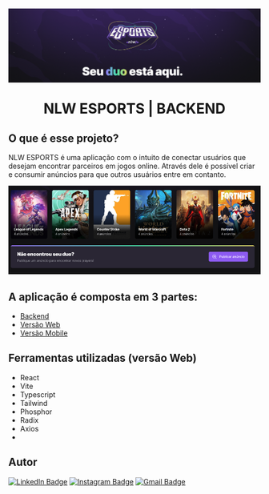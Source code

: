 <h1 align="center">
  <img src="./src/assets/banner.png" />
  <p style="margin-top: 15px font-size: 32px font-weight: 900">NLW ESPORTS | BACKEND</p>
</h1>


<h2> O que é esse projeto? </h2>

<p> 
  NLW ESPORTS  é uma aplicação com o intuito de conectar usuários que 
  desejam encontrar parceiros em jogos online. Através dele é possível
  criar e consumir anúncios para que outros usuários entre em contanto.
</p>

<p align="center">
  <img src="./src/assets/nlw-frontend-example.png"  />
</p>


## A aplicação é composta em 3 partes:

- [Backend](https://github.com/Th-Fernandes/NLW-ESPORTS-BACKEND)
- [Versão Web](https://github.com/Th-Fernandes/NLW-ESPORTS-WEB)
- [Versão Mobile](https://github.com/Th-Fernandes/NLW-ESPORTS-MOBILE)
 
<div>
  <h2>Ferramentas utilizadas (versão Web)</h2>
  <ul>
    <li>React</li>
    <li>Vite</li>
    <li>Typescript</li>
    <li>Tailwind</li>
    <li>Phosphor</li>
    <li>Radix</li>
    <li>Axios</li>
    <li></li>
  </ul>
</div>

## Autor


[![LinkedIn Badge](https://img.shields.io/badge/-Thiago%20Fernandes-FF084A?style=flat-square&labelColor=FF084A&logo=linkedin&logoColor=white&link=https://www.linkedin.com/in/thiago-fernandes-front/)](https://www.linkedin.com/in/thiago-fernandes-front/)
[![Instagram Badge](https://img.shields.io/badge/-@thiagofernandes.dev-FF084A?style=flat-square&labelColor=FF084A&logo=instagram&logoColor=white&link=https://www.instagram.com/thiagofernades.dev/)](https://www.instagram.com/thiagofernades.dev/)
[![Gmail Badge](https://img.shields.io/badge/-thiagojfcarvalho@gmail.com-FF084A?style=flat-square&labelColor=FF084A&logo=gmail&logoColor=white&link=https://www.instagram.com/thiagofernades.dev/)](https://www.instagram.com/thiagofernades.dev/)


